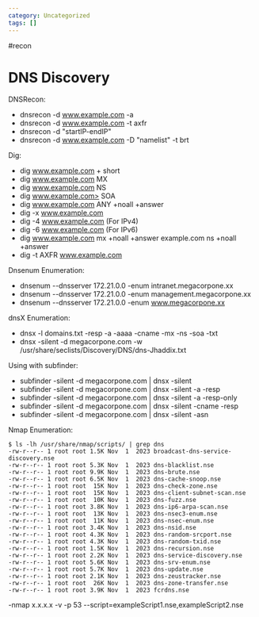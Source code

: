 ```yaml
---
category: Uncategorized
tags: []
---
```

#recon
# DNS Discovery

DNSRecon: 

- dnsrecon -d www.example.com -a 
- dnsrecon -d www.example.com -t axfr
- dnsrecon -d "startIP-endIP"
- dnsrecon -d www.example.com -D "namelist" -t brt

Dig: 

- dig www.example.com + short
- dig www.example.com MX
- dig www.example.com NS
- dig www.example.com> SOA
- dig www.example.com ANY +noall +answer
- dig -x www.example.com
- dig -4 www.example.com (For IPv4)
- dig -6 www.example.com (For IPv6)
- dig www.example.com mx +noall +answer example.com ns +noall +answer
- dig -t AXFR www.example.com

Dnsenum Enumeration:

- dnsenum --dnsserver 172.21.0.0 -enum intranet.megacorpone.xx
- dnsenum --dnsserver 172.21.0.0 -enum management.megacorpone.xx
- dnsenum --dnsserver 172.21.0.0 -enum www.megacorpone.xx

dnsX Enumeration: 
- dnsx -l domains.txt -resp -a -aaaa -cname -mx -ns -soa -txt
- dnsx -silent -d megacorpone.com -w /usr/share/seclists/Discovery/DNS/dns-Jhaddix.txt

Using with subfinder: 
- subfinder -silent -d megacorpone.com | dnsx -silent
- subfinder -silent -d megacorpone.com | dnsx -silent -a -resp
- subfinder -silent -d megacorpone.com | dnsx -silent -a -resp-only
- subfinder -silent -d megacorpone.com | dnsx -silent -cname -resp
- subfinder -silent -d megacorpone.com | dnsx -silent -asn 


Nmap Enumeration: 
```
$ ls -lh /usr/share/nmap/scripts/ | grep dns
-rw-r--r-- 1 root root 1.5K Nov  1  2023 broadcast-dns-service-discovery.nse
-rw-r--r-- 1 root root 5.3K Nov  1  2023 dns-blacklist.nse
-rw-r--r-- 1 root root 9.9K Nov  1  2023 dns-brute.nse
-rw-r--r-- 1 root root 6.5K Nov  1  2023 dns-cache-snoop.nse
-rw-r--r-- 1 root root  15K Nov  1  2023 dns-check-zone.nse
-rw-r--r-- 1 root root  15K Nov  1  2023 dns-client-subnet-scan.nse
-rw-r--r-- 1 root root  10K Nov  1  2023 dns-fuzz.nse
-rw-r--r-- 1 root root 3.8K Nov  1  2023 dns-ip6-arpa-scan.nse
-rw-r--r-- 1 root root  13K Nov  1  2023 dns-nsec3-enum.nse
-rw-r--r-- 1 root root  11K Nov  1  2023 dns-nsec-enum.nse
-rw-r--r-- 1 root root 3.4K Nov  1  2023 dns-nsid.nse
-rw-r--r-- 1 root root 4.3K Nov  1  2023 dns-random-srcport.nse
-rw-r--r-- 1 root root 4.3K Nov  1  2023 dns-random-txid.nse
-rw-r--r-- 1 root root 1.5K Nov  1  2023 dns-recursion.nse
-rw-r--r-- 1 root root 2.2K Nov  1  2023 dns-service-discovery.nse
-rw-r--r-- 1 root root 5.6K Nov  1  2023 dns-srv-enum.nse
-rw-r--r-- 1 root root 5.7K Nov  1  2023 dns-update.nse
-rw-r--r-- 1 root root 2.1K Nov  1  2023 dns-zeustracker.nse
-rw-r--r-- 1 root root  26K Nov  1  2023 dns-zone-transfer.nse
-rw-r--r-- 1 root root 3.9K Nov  1  2023 fcrdns.nse
```
-nmap x.x.x.x -v -p 53 --script=exampleScript1.nse,exampleScript2.nse



